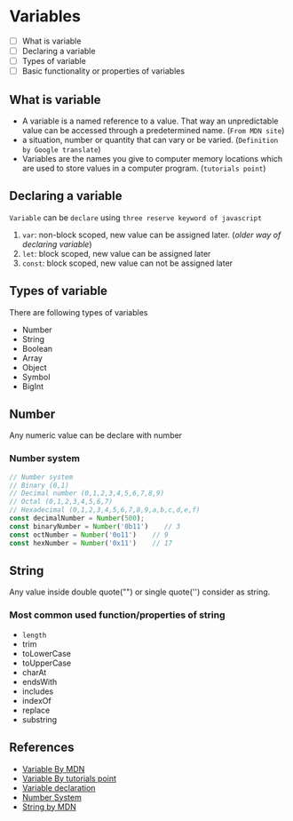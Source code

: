 # Variables

- [ ] What is variable
- [ ] Declaring a variable
- [ ] Types of variable
- [ ] Basic functionality or properties of variables

## What is variable
- A variable is a named reference to a value. That way an unpredictable value can be accessed through a predetermined name. (`From MDN site`)
- a situation, number or quantity that can vary or be varied. (`Definition by Google translate`)
- Variables are the names you give to computer memory locations which are used to store values in a computer program. (`tutorials point`)

## Declaring a variable
`Variable` can be `declare` using `three reserve keyword of javascript`
1) `var`: non-block scoped, new value can be assigned later. (*older way of declaring variable*) 
2) `let`: block scoped, new value can be assigned later
3) `const`: block scoped, new value can not be assigned later


## Types of variable
There are following types of variables
- Number
- String
- Boolean
- Array
- Object
- Symbol
- BigInt

## Number
Any numeric value can be declare with number

### Number system 
```javascript
// Number system
// Binary (0,1)
// Decimal number (0,1,2,3,4,5,6,7,8,9)
// Octal (0,1,2,3,4,5,6,7)
// Hexadecimal (0,1,2,3,4,5,6,7,8,9,a,b,c,d,e,f)
const decimalNumber = Number(500);
const binaryNumber = Number('0b11')    // 3
const octNumber = Number('0o11')    // 9
const hexNumber = Number('0x11')    // 17
```

## String
Any value inside double quote("") or single quote('') consider as string.

### Most common used function/properties of string
- `length`
- trim
- toLowerCase
- toUpperCase
- charAt
- endsWith
- includes
- indexOf
- replace
- substring

## References
- [Variable By MDN](https://developer.mozilla.org/en-US/docs/Glossary/Variable)
- [Variable By tutorials point](https://www.tutorialspoint.com/computer_programming/computer_programming_variables.htm)
- [Variable declaration](https://developer.mozilla.org/en-US/docs/Web/JavaScript/Guide/Grammar_and_types#declarations)
- [Number System](https://byjus.com/maths/number-system/#:~:text=A%20number%20system%20is%20defined,algebraic%20structure%20of%20the%20figures.)
- [String by MDN](https://developer.mozilla.org/en-US/docs/Web/JavaScript/Reference/Global_Objects/String)